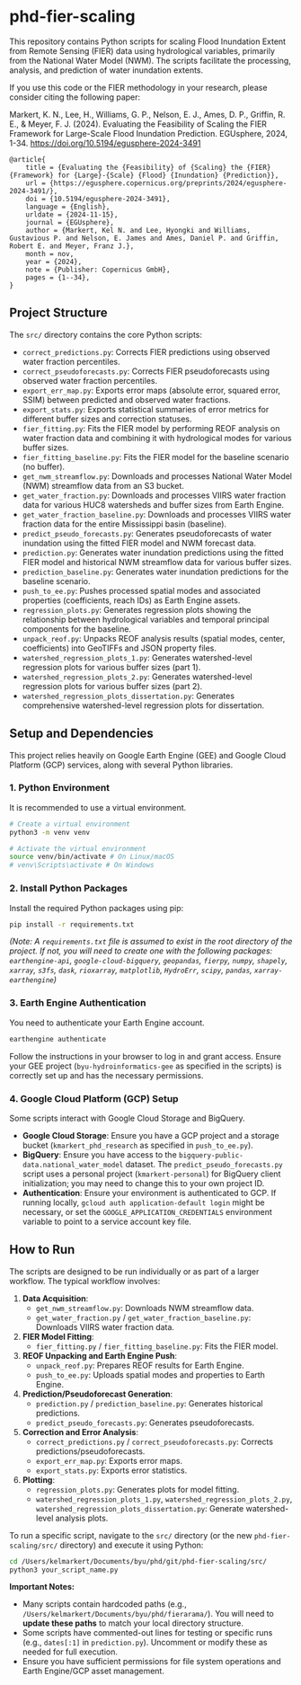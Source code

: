 # phd-fier-scaling

This repository contains Python scripts for scaling Flood Inundation Extent from Remote Sensing (FIER) data using hydrological variables, primarily from the National Water Model (NWM). The scripts facilitate the processing, analysis, and prediction of water inundation extents.

If you use this code or the FIER methodology in your research, please consider citing the following paper:

Markert, K. N., Lee, H., Williams, G. P., Nelson, E. J., Ames, D. P., Griffin, R. E., & Meyer, F. J. (2024). Evaluating the Feasibility of Scaling the FIER Framework for Large-Scale Flood Inundation Prediction. EGUsphere, 2024, 1-34. https://doi.org/10.5194/egusphere-2024-3491

```
@article{
	title = {Evaluating the {Feasibility} of {Scaling} the {FIER} {Framework} for {Large}-{Scale} {Flood} {Inundation} {Prediction}},
	url = {https://egusphere.copernicus.org/preprints/2024/egusphere-2024-3491/},
	doi = {10.5194/egusphere-2024-3491},
	language = {English},
	urldate = {2024-11-15},
	journal = {EGUsphere},
	author = {Markert, Kel N. and Lee, Hyongki and Williams, Gustavious P. and Nelson, E. James and Ames, Daniel P. and Griffin, Robert E. and Meyer, Franz J.},
	month = nov,
	year = {2024},
	note = {Publisher: Copernicus GmbH},
	pages = {1--34},
}
```


## Project Structure

The `src/` directory contains the core Python scripts:

-   `correct_predictions.py`: Corrects FIER predictions using observed water fraction percentiles.
-   `correct_pseudoforecasts.py`: Corrects FIER pseudoforecasts using observed water fraction percentiles.
-   `export_err_map.py`: Exports error maps (absolute error, squared error, SSIM) between predicted and observed water fractions.
-   `export_stats.py`: Exports statistical summaries of error metrics for different buffer sizes and correction statuses.
-   `fier_fitting.py`: Fits the FIER model by performing REOF analysis on water fraction data and combining it with hydrological modes for various buffer sizes.
-   `fier_fitting_baseline.py`: Fits the FIER model for the baseline scenario (no buffer).
-   `get_nwm_streamflow.py`: Downloads and processes National Water Model (NWM) streamflow data from an S3 bucket.
-   `get_water_fraction.py`: Downloads and processes VIIRS water fraction data for various HUC8 watersheds and buffer sizes from Earth Engine.
-   `get_water_fraction_baseline.py`: Downloads and processes VIIRS water fraction data for the entire Mississippi basin (baseline).
-   `predict_pseudo_forecasts.py`: Generates pseudoforecasts of water inundation using the fitted FIER model and NWM forecast data.
-   `prediction.py`: Generates water inundation predictions using the fitted FIER model and historical NWM streamflow data for various buffer sizes.
-   `prediction_baseline.py`: Generates water inundation predictions for the baseline scenario.
-   `push_to_ee.py`: Pushes processed spatial modes and associated properties (coefficients, reach IDs) as Earth Engine assets.
-   `regression_plots.py`: Generates regression plots showing the relationship between hydrological variables and temporal principal components for the baseline.
-   `unpack_reof.py`: Unpacks REOF analysis results (spatial modes, center, coefficients) into GeoTIFFs and JSON property files.
-   `watershed_regression_plots_1.py`: Generates watershed-level regression plots for various buffer sizes (part 1).
-   `watershed_regression_plots_2.py`: Generates watershed-level regression plots for various buffer sizes (part 2).
-   `watershed_regression_plots_dissertation.py`: Generates comprehensive watershed-level regression plots for dissertation.

## Setup and Dependencies

This project relies heavily on Google Earth Engine (GEE) and Google Cloud Platform (GCP) services, along with several Python libraries.

### 1. Python Environment

It is recommended to use a virtual environment.

```bash
# Create a virtual environment
python3 -m venv venv

# Activate the virtual environment
source venv/bin/activate # On Linux/macOS
# venv\Scripts\activate # On Windows
```

### 2. Install Python Packages

Install the required Python packages using pip:

```bash
pip install -r requirements.txt
```

*(Note: A `requirements.txt` file is assumed to exist in the root directory of the project. If not, you will need to create one with the following packages: `earthengine-api`, `google-cloud-bigquery`, `geopandas`, `fierpy`, `numpy`, `shapely`, `xarray`, `s3fs`, `dask`, `rioxarray`, `matplotlib`, `HydroErr`, `scipy`, `pandas`, `xarray-earthengine`)*

### 3. Earth Engine Authentication

You need to authenticate your Earth Engine account.

```bash
earthengine authenticate
```

Follow the instructions in your browser to log in and grant access. Ensure your GEE project (`byu-hydroinformatics-gee` as specified in the scripts) is correctly set up and has the necessary permissions.

### 4. Google Cloud Platform (GCP) Setup

Some scripts interact with Google Cloud Storage and BigQuery.

-   **Google Cloud Storage**: Ensure you have a GCP project and a storage bucket (`kmarkert_phd_research` as specified in `push_to_ee.py`).
-   **BigQuery**: Ensure you have access to the `bigquery-public-data.national_water_model` dataset. The `predict_pseudo_forecasts.py` script uses a personal project (`kmarkert-personal`) for BigQuery client initialization; you may need to change this to your own project ID.
-   **Authentication**: Ensure your environment is authenticated to GCP. If running locally, `gcloud auth application-default login` might be necessary, or set the `GOOGLE_APPLICATION_CREDENTIALS` environment variable to point to a service account key file.

## How to Run

The scripts are designed to be run individually or as part of a larger workflow. The typical workflow involves:

1.  **Data Acquisition**:
    *   `get_nwm_streamflow.py`: Downloads NWM streamflow data.
    *   `get_water_fraction.py` / `get_water_fraction_baseline.py`: Downloads VIIRS water fraction data.
2.  **FIER Model Fitting**:
    *   `fier_fitting.py` / `fier_fitting_baseline.py`: Fits the FIER model.
3.  **REOF Unpacking and Earth Engine Push**:
    *   `unpack_reof.py`: Prepares REOF results for Earth Engine.
    *   `push_to_ee.py`: Uploads spatial modes and properties to Earth Engine.
4.  **Prediction/Pseudoforecast Generation**:
    *   `prediction.py` / `prediction_baseline.py`: Generates historical predictions.
    *   `predict_pseudo_forecasts.py`: Generates pseudoforecasts.
5.  **Correction and Error Analysis**:
    *   `correct_predictions.py` / `correct_pseudoforecasts.py`: Corrects predictions/pseudoforecasts.
    *   `export_err_map.py`: Exports error maps.
    *   `export_stats.py`: Exports error statistics.
6.  **Plotting**:
    *   `regression_plots.py`: Generates plots for model fitting.
    *   `watershed_regression_plots_1.py`, `watershed_regression_plots_2.py`, `watershed_regression_plots_dissertation.py`: Generate watershed-level analysis plots.

To run a specific script, navigate to the `src/` directory (or the new `phd-fier-scaling/src/` directory) and execute it using Python:

```bash
cd /Users/kelmarkert/Documents/byu/phd/git/phd-fier-scaling/src/
python3 your_script_name.py
```

**Important Notes:**

-   Many scripts contain hardcoded paths (e.g., `/Users/kelmarkert/Documents/byu/phd/fierarama/`). You will need to **update these paths** to match your local directory structure.
-   Some scripts have commented-out lines for testing or specific runs (e.g., `dates[:1]` in `prediction.py`). Uncomment or modify these as needed for full execution.
-   Ensure you have sufficient permissions for file system operations and Earth Engine/GCP asset management.
